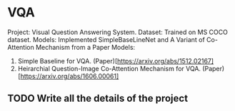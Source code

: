 # VQA
Project: Visual Question Answering System.
Dataset: Trained on MS COCO dataset.
Models: Implemented SimpleBaseLineNet and A Variant of Co-Attention Mechanism from a Paper
Models:
1. Simple Baseline for VQA. (Paper)[https://arxiv.org/abs/1512.02167]
1. Heirarchial Question-Image Co-Attention Mechanism for VQA. (Paper)[https://arxiv.org/abs/1606.00061]
## TODO Write all the details of the project
